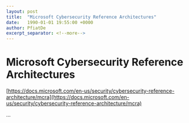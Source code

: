 ```yaml
---
layout: post
title:  "Microsoft Cybersecurity Reference Architectures"
date:   1990-01-01 19:55:00 +0000
author: PfiatDe
excerpt_separator: <!--more-->
---
```


# Microsoft Cybersecurity Reference Architectures
[https://docs.microsoft.com/en-us/security/cybersecurity-reference-architecture/mcra](https://docs.microsoft.com/en-us/security/cybersecurity-reference-architecture/mcra)

...
<!--more-->
